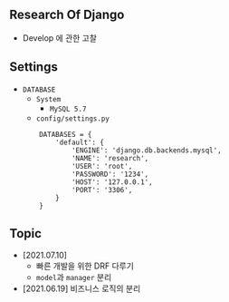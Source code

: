 ## Research Of Django
 - Develop 에 관한 고찰

## Settings

- `DATABASE`
    - `System`
      - `MySQL 5.7`
    - `config/settings.py`
    ```text
        DATABASES = {
            'default': {
                'ENGINE': 'django.db.backends.mysql',
                'NAME': 'research',
                'USER': 'root',
                'PASSWORD': '1234',
                'HOST': '127.0.0.1',
                'PORT': '3306',
            }
        }
    ```

## Topic
  - [2021.07.10] 
    - 빠른 개발을 위한 DRF 다루기
    - `model`과 `manager` 분리  
  - [2021.06.19] 비즈니스 로직의 분리
